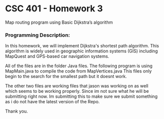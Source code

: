 # CSC 401 - Homework 3
Map routing program using Basic Dijkstra’s algorithm

<h3>Programming Description:</h3>

<p>
In this homework, we will implement Dijkstra's shortest path algorithm. This algorithm is widely
used in geographic information systems (GIS) including MapQuest and GPS-based car navigation
systems.
</p>

All of the files are in the folder Java files.
The following program is using MapMain.java to compile the code from MapVertices.java
This files only begin to the search for the smallest path but it doesnt work.



The other two files are working files that jason was working on as well which seems to be working properly.
Since im not sure what he will be submitting right now.
Im submitting this to make sure we submit something as i do not have the latest version of the Repo.

Thank you.
